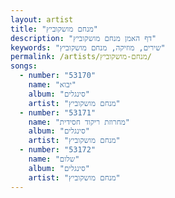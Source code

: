 ```yaml
---
layout: artist
title: "מנחם מושקוביץ"
description: "דף האמן מנחם מושקוביץ"
keywords: "שירים, מוזיקה, מנחם מושקוביץ"
permalink: /artists/מנחם-מושקוביץ/
songs:
  - number: "53170"
    name: "יבוא"
    album: "סינגלים"
    artist: "מנחם מושקוביץ"
  - number: "53171"
    name: "מחרוזת ריקוד חסידית"
    album: "סינגלים"
    artist: "מנחם מושקוביץ"
  - number: "53172"
    name: "שלום"
    album: "סינגלים"
    artist: "מנחם מושקוביץ"
---
```

